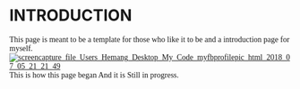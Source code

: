 # INTRODUCTION
<style>
div{
  font-family: "Cursive";
}
</style>
<div>
This page is meant to be a template for those who like it to be and a introduction page for myself.
<a href="https://ibb.co/j50i9y"><img src="https://preview.ibb.co/gs6ehJ/screencapture_file_Users_Hemang_Desktop_My_Code_myfbprofilepic_html_2018_07_05_21_21_49.png" alt="screencapture_file_Users_Hemang_Desktop_My_Code_myfbprofilepic_html_2018_07_05_21_21_49" border="0"></a>
This is how this page began 
And it is Still in progress.
  </div>
